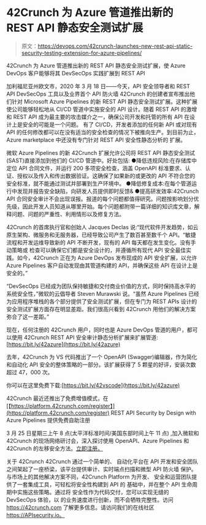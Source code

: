 # 42Crunch 为 Azure 管道推出新的 REST API 静态安全测试扩展

> 原文：<https://devops.com/42crunch-launches-new-rest-api-static-security-testing-extension-for-azure-pipelines/>

42Crunch 为 Azure 管道推出新的 REST API 静态安全测试扩展，使 Azure DevOps 客户能够将其 DevSecOps 实践扩展到 REST API

加利福尼亚州欧文市，2020 年 3 月 18 日——今天，API 安全领导者和 REST API DevSecOps 工具以及业界首个 API 防火墙 42Crunch 的创建者宣布推出他们针对 Microsoft Azure Pipelines 的新 REST API 静态安全测试扩展。这种扩展使公司能够轻松地从 CI/CD
管道中实施安全的 API 设计。随着 REST API 的激增和 REST API 成为最主要的攻击媒介之一，确保公司开发和托管的所有 API 在设计上是安全的可能是一个问题。
有了 CI/CD，开发者添加的任何新 API 或对现有 API 的任何修改都可以在没有适当的安全检查的情况下被推向生产。到目前为止，Azure marketplace 中还没有专门针对 REST API 安全性静态分析的
扩展。

微软 Azure Pipelines 的新 42Crunch 扩展允许公司将 REST API 静态安全测试(SAST)直接添加到他们的 CI/CD 管道中。好处包括:
●降低违规风险:在存储库中定位 API 合同文件，并运行 200 多项安全检查，涵盖 OpenAPI 标准要求、认证、授权以及传入和传出数据验证。这确保了如果新的或更改的 API 不符合您的安全标准，就不能通过测试并部署到生产环境中。
●降低修复成本:在每个管道运行中发现并报告安全缺陷，向研发人员提供即时反馈&
●提高研发效率:42Crunch API 合同安全审计不会出现误报。报道的每个问题都值得研究。问题按影响划分优先级，因此开发人员知道从哪里开始。每个问题都附带一篇详细的知识库文章，解释问题、问题的严重性、利用情形以及修复方法。

42Crunch 的首席执行官和创始人 Jacques Declas 说:“现代软件开发趋势，如云原生架构、微服务和无服务器，已经导致公司产生了数百甚至数千个 API。“敏捷流程和开发运维导致新的 API 不断开发，现有的 API 每天都在发生变化。没有手动策略或
检查可以确保它们都是安全设计的，并遵循所有现代 API 安全最佳实践。如今，42Crunch 正在为 Azure DevOps 发布现成的 API 安全扩展，以允许 Azure Pipelines 客户自动发现由其管道构建的 API，并确保这些 API 在设计上是安全的。”

“DevSecOps 已经成为团队保持敏捷和交付商业价值的方式，同时保持高水平的系统安全性，”微软的云倡导者 Steven Murawski 说。“虽然 Azure Pipelines 已经为应用程序堆栈的各个部分提供了安全测试扩展，但在专门为 REST APIs 设计的安全测试扩展方面存在明显差距。我们很高兴看到 42Crunch 用他们的解决方案弥合了这一差距。”

现在，任何注册的 42Crunch 用户，同时也是 Azure DevOps 管道的用户，都可以使用 42Crunch REST API 安全审计静态分析扩展来扩展管道:[https://bit.ly/42azure](https://bit.ly/42azure)

去年，42Crunch 为 VS 代码推出了一个 OpenAPI (Swagger)编辑器，作为简化和自动化 API 安全的整体策略的一部分。该扩展获得了 5 颗星的好评，安装次数超过 47，000 次。

你可以在这里免费下载:[https://bit.ly/42vscode](https://bit.ly/42azure)

42Crunch 最近还推出了免费增值模式，在
[【https://platform.42crunch.com/register】](https://platform.42crunch.com/register)
REST API Security by Design with Azure Pipelines 提供免费自助注册

3 月 25 日星期三上午 8 点(太平洋标准时间/美国东部时间上午 11 点)
,加入微软和 42Crunch 的现场网络研讨会，深入探讨使用 OpenAPI、Azure Pipelines 和
42Crunch 的左移安全方法。[立即注册。](https://42crunch.com/webinar-rest-api-security-by-design-azure-pipelines/)

关于 42Crunch
42Crunch 通过一个简单的、
自动化平台在 API 开发和安全团队之间架起了一座桥梁，该平台提供审计、实时端点扫描和微型 API 防火墙
保护。与市场上的其他解决方案不同，42Crunch Platform 为开发、
安全和运营团队提供了一套集成工具，可轻松将安全性构建到 API 的
基础中，并在整个 API 生命周期中实施这些策略。通过将
安全性作为代码交付，您可以实现无缝的 DevSecOps 体验，以
的业务速度进行创新，而不会牺牲完整性。访问 https://42crunch.com 了解更多信息。请访问我们的在线社区 https://APIsecurity.io。